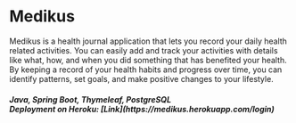 # Medikus

<p>
        Medikus is a health journal application that lets you record
				your daily health related activities. You can easily add and track
				your activities with details like what, how, and when you did
				something that has benefited your health. By keeping a record of
				your health habits and progress over time, you can identify
				patterns, set goals, and make positive changes to your lifestyle.
</p>

<h5>
Java, Spring Boot, Thymeleaf, PostgreSQL<br/>
Deployment on Heroku: [Link](https://medikus.herokuapp.com/login)
</h5>
